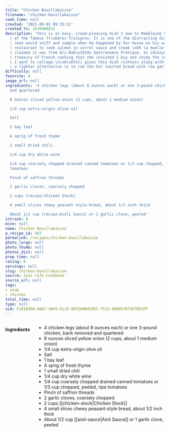 ```yaml
---
title: "Chicken Bouillabaisse"
filename: "chicken-bouillabaisse"
cook_time: null
created: '2021-09-01 09:33:52'
created_ts: 1630488832
description: "this is an easy, crowd-pleasing dish I owe to Madeleine Serraille, sister\
  \ of the famous fr\xE8res Troisgros. It is one of the distracting dishes her brother\
  \ Jean would sniff and sample when he happened by her house on his way back to the\
  \ restaurant to cook salmon in sorrel sauce and steak \xE0 la moelle. Madeleine\
  \ claimed it was from Ali-Bab\u2019s Gastronomie Pratique, an idiosyncratic elevenpound\
  \ treasury of French cooking that she insisted I buy and study the summer before\
  \ I went to college.\n\nA\xEFoli gives this dish richness along with a jolt of garlic;\
  \ a lighter alternative is to rub the hot toasted bread with raw garlic.\n"
difficulty: null
favorite: 0
image_url: null
ingredients: '4 chicken legs (about 8 ounces each) or one 3-pound chicken, back removed
  and quartered

  8 ounces sliced yellow onion (2 cups, about 1 medium onion)

  1/4 cup extra-virgin olive oil

  Salt

  1 bay leaf

  A sprig of fresh thyme

  1 small dried chili

  1/4 cup dry white wine

  1/4 cup coarsely chopped drained canned tomatoes or 1/3 cup chopped, peeled, ripe
  tomatoes

  Pinch of saffron threads

  2 garlic cloves, coarsely chopped

  2 cups [recipe:Chicken Stock]

  4 small slices chewy peasant-style bread, about 1/2 inch thick

  About 1/2 cup [recipe:Aioli Sauce] or 1 garlic clove, peeled'
intrash: 0
mine: null
name: Chicken Bouillabaisse
p_recipe_id: 467
permalink: /recipes/chicken-bouillabaisse
photo_large: null
photo_thumb: null
photos_dict: null
prep_time: null
rating: 0
servings: null
slug: chicken-bouillabaisse
source: Zuni Cafe Cookbook
source_url: null
tags:
- soup
- chicken
total_time: null
type: null
uid: F1D1640A-A8A7-4AF0-9119-997EA0B459EC-7512-00005767367B53FF
---
```

<div class="large-8 medium-7 columns" id="writeup">	</div><!-- #writeup -->
</div><!-- #row-one -->
<div class="row" id="row-two">	<div class="medium-4 small-5 columns" id="ingredients"><h4>Ingredients</h4><div class="box box-ingredients content"><ul>
<li>4 chicken legs (about 8 ounces each) or one 3-pound chicken, back removed and quartered</li>
<li>8 ounces sliced yellow onion (2 cups, about 1 medium onion)</li>
<li>1/4 cup extra-virgin olive oil</li>
<li>Salt</li>
<li>1 bay leaf</li>
<li>A sprig of fresh thyme</li>
<li>1 small dried chili</li>
<li>1/4 cup dry white wine</li>
<li>1/4 cup coarsely chopped drained canned tomatoes or 1/3 cup chopped, peeled, ripe tomatoes</li>
<li>Pinch of saffron threads</li>
<li>2 garlic cloves, coarsely chopped</li>
<li>2 cups [[chicken-stock|Chicken Stock]]</li>
<li>4 small slices chewy peasant-style bread, about 1/2 inch thick</li>
<li>About 1/2 cup [[aioli-sauce|Aioli Sauce]] or 1 garlic clove, peeled</li>
</ul>
</div>	</div>	<div class="medium-6 small-7 columns" id="directions">	</div>